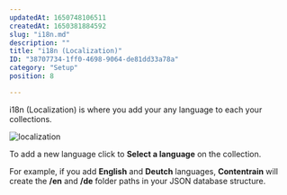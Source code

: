 ```yaml
---
updatedAt: 1650748106511
createdAt: 1650381884592
slug: "i18n.md"
description: ""
title: "i18n (Localization)"
ID: "38707734-1ff0-4698-9064-de81dd33a78a"
category: "Setup"
position: 8

---
```

i18n (Localization) is where you add your any language to each your collections.

![localization](/images/i18n.png)

To add a new language click to **Select a language** on the collection.

For example, if you add **English** and **Deutch** languages, **Contentrain** will create the **/en** and **/de** folder paths in your JSON database structure.